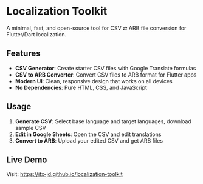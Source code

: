 # Localization Toolkit

A minimal, fast, and open-source tool for CSV ⇄ ARB file conversion for Flutter/Dart localization.

## Features

- **CSV Generator**: Create starter CSV files with Google Translate formulas
- **CSV to ARB Converter**: Convert CSV files to ARB format for Flutter apps
- **Modern UI**: Clean, responsive design that works on all devices
- **No Dependencies**: Pure HTML, CSS, and JavaScript

## Usage

1. **Generate CSV**: Select base language and target languages, download sample CSV
2. **Edit in Google Sheets**: Open the CSV and edit translations
3. **Convert to ARB**: Upload your edited CSV and get ARB files

## Live Demo

Visit: https://itx-jd.github.io/localization-toolkit
